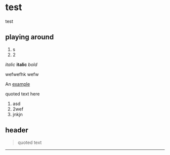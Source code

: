 test
====



test

playing around
--------

1. s
2. 2

*italic* **italic**
_bold_

wefwefhk wefw

An [example](http://url.com/ "Title")

quoted text here

1. asd
2. 2wef
3. jnkjn

header
---

> quoted text

---

